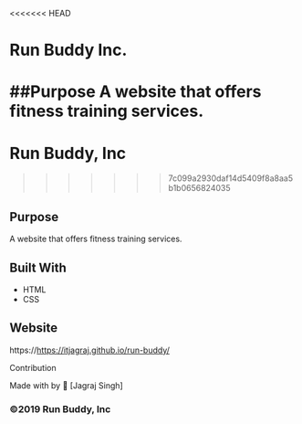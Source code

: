 <<<<<<< HEAD
# Run Buddy Inc.
##Purpose 
A website that offers fitness training services.
=======
# Run Buddy, Inc
>>>>>>> 7c099a2930daf14d5409f8a8aa5b1b0656824035

## Purpose
A website that offers fitness training services. 

## Built With
* HTML
* CSS

## Website 
https://https://itjagraj.github.io/run-buddy/

Contribution

Made with by 💖 [Jagraj Singh]

### ©️2019 Run Buddy, Inc 
